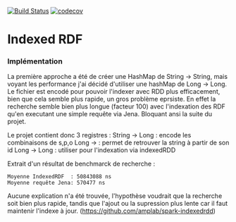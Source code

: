 [![Build Status](https://travis-ci.com/ElaadF/IndexedRDF.svg?branch=master)](https://travis-ci.com/ElaadF/IndexedRDF)
[![codecov](https://codecov.io/gh/ElaadF/IndexedRDF/branch/master/graph/badge.svg)](https://codecov.io/gh/ElaadF/IndexedRDF)


# Indexed RDF

### Implémentation

La première approche a été de créer une HashMap de String -> String, mais voyant les performance j'ai décidé d'utiliser une hashMap de Long -> Long.   
Le fichier est encodé pour pouvoir l'indexer avec RDD plus efficacement, bien que cela semble plus rapide, un gros problème eprsiste. En effet la recherche semble bien plus longue (facteur 100) avec l'indexation des RDF qu'en executant une simple requête via Jena. Bloquant ansi la suite du projet.

Le projet contient donc 3 registres :
String -> Long : encode les combinaisons de s,p,o
Long -> : permet de retrouver la string à partir de son id
Long -> Long : utiliser pour l'indexation via indexedRDD

Extrait d'un résultat de benchmarck de recherche :   
```
Moyenne IndexedRDF  : 50843088 ns
Moyenne requête Jena: 570477 ns
```

Aucune explication n'a été trouvée, l'hypothèse voudrait que la recherche soit bien plus rapide, tandis que l'ajout ou la supression plus lente car il faut maintenir l'indexe à jour.
(https://github.com/amplab/spark-indexedrdd)
